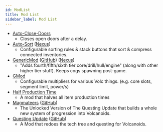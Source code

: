 ```yaml
---
id: ModList
title: Mod List
sidebar_label: Mod List
---
```


<!-- Keep alphabetical please. -->

* [Auto-Close-Doors](https://github.com/Synthlight/Volcanoids-Auto-Close-Doors)
  - Closes open doors after a delay.
* [Auto-Sort](https://github.com/Synthlight/Volcanoids-Auto-Sort) ([Nexus](https://www.nexusmods.com/volcanoids/mods/3))
  - Configurable sorting rules & stack buttons that sort & compress connected inventories.
* [GenericMod](https://steamcommunity.com/sharedfiles/filedetails/?id=2228684244) ([GitHub](https://github.com/christheboss894/Mods)) ([Nexus](https://www.nexusmods.com/volcanoids/mods/2))
  - "Adds fourth/fifth/sixth tier core/drill/hull/engine" (along with other higher tier stuff). Keeps cogs spawning post-game.
* [GMod](https://github.com/Synthlight/Volcanoids-GMod)
  - Configurable multipliers for various Volc things. (e.g. core slots, segment limit, power/s)
* [Half Production Time](https://github.com/christheboss894/HalfProductionTime)
  - A mod that halves all item production times
* [Magmateers](https://melodicalbuild.me/mods/magmateers) ([GitHub](https://github.com/MelodicAlbuild/Magmateers))
  - The Unlocked Version of The Questing Update that builds a whole new system of progression into Volcanoids.
* [Questing Update](https://melodicalbuild.me/mods/questing) ([GitHub](https://github.com/MelodicAlbuild/QuestingUpdate))
  - A Mod that redoes the tech tree and questing for Volcanoids.